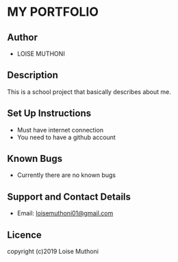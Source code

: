 # MY PORTFOLIO

## Author
- LOISE MUTHONI

## Description
This is a school project that basically describes about me.

## Set Up Instructions
- Must have internet connection
- You need to have a github account

## Known Bugs
- Currently there are no known bugs

## Support and Contact Details
- Email: loisemuthoni01@gmail.com

## Licence
copyright (c)2019 Loise Muthoni

